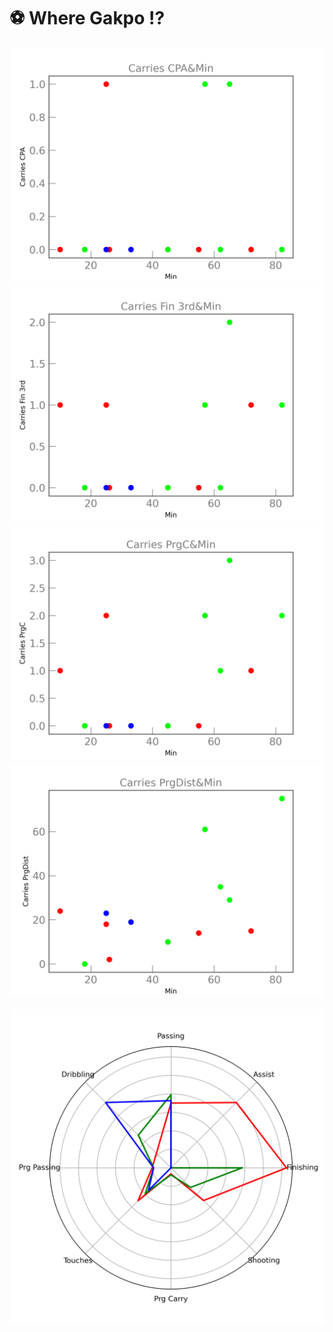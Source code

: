 # :soccer: Where Gakpo ⁉
![Position Scatter](VS_Position/img/Carries%20CPA&Min.png) ![Position Scatter](VS_Position/img/Carries%20Fin%203rd&Min.png) ![Position Scatter](VS_Position/img/Carries%20PrgC&Min.png) ![Position Scatter](VS_Position/img/Carries%20PrgDist&Min.png)

![Position Radar](VS_Position/img/vs_pos_radar.png)

